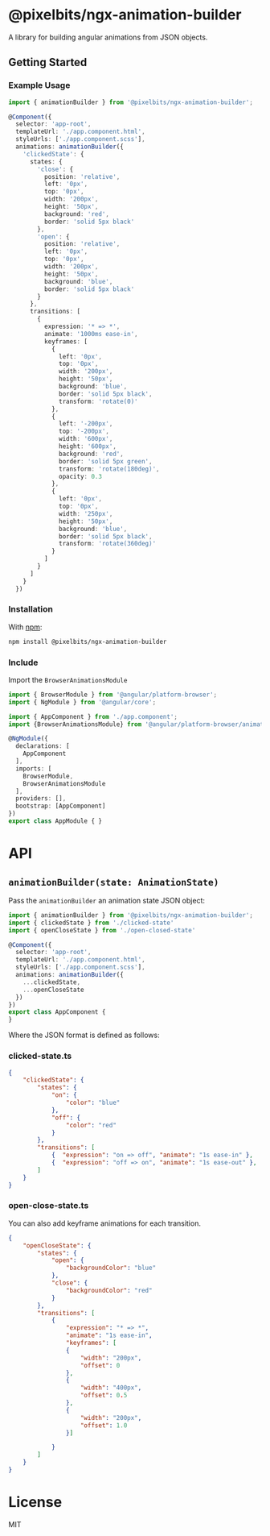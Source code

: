 # @pixelbits/ngx-animation-builder

A library for building angular animations from JSON objects.

## Getting Started

### Example Usage

```ts
import { animationBuilder } from '@pixelbits/ngx-animation-builder'; 

@Component({
  selector: 'app-root',
  templateUrl: './app.component.html',
  styleUrls: ['./app.component.scss'],
  animations: animationBuilder({
    'clickedState': {
      states: {
        'close': {
          position: 'relative',
          left: '0px',
          top: '0px',
          width: '200px',
          height: '50px',
          background: 'red',
          border: 'solid 5px black'
        },
        'open': {
          position: 'relative',
          left: '0px',
          top: '0px',
          width: '200px',
          height: '50px',
          background: 'blue',
          border: 'solid 5px black'
        }
      },
      transitions: [
        {
          expression: '* => *',
          animate: '1000ms ease-in',
          keyframes: [
            {
              left: '0px',
              top: '0px',
              width: '200px',
              height: '50px',
              background: 'blue',
              border: 'solid 5px black',
              transform: 'rotate(0)'
            },
            {
              left: '-200px',
              top: '-200px',
              width: '600px',
              height: '600px',
              background: 'red',
              border: 'solid 5px green',
              transform: 'rotate(180deg)',
              opacity: 0.3
            },
            {
              left: '0px',
              top: '0px',
              width: '250px',
              height: '50px',
              background: 'blue',
              border: 'solid 5px black',
              transform: 'rotate(360deg)'
            }
          ]
        }
      ]
    }
  })

```


### Installation

With [npm](http://npmjs.org):

```sh
npm install @pixelbits/ngx-animation-builder
```

### Include

Import the `BrowserAnimationsModule`

```ts
import { BrowserModule } from '@angular/platform-browser';
import { NgModule } from '@angular/core';

import { AppComponent } from './app.component';
import {BrowserAnimationsModule} from '@angular/platform-browser/animations';

@NgModule({
  declarations: [
    AppComponent
  ],
  imports: [
    BrowserModule,
    BrowserAnimationsModule
  ],
  providers: [],
  bootstrap: [AppComponent]
})
export class AppModule { }

```

<!--
The ESM entry point was dropped due to a [Webpack bug](https://github.com/webpack/webpack/issues/6584).
-->

# API


## `animationBuilder(state: AnimationState)`

Pass the `animationBuilder` an animation state JSON object:

```ts
import { animationBuilder } from '@pixelbits/ngx-animation-builder'; 
import { clickedState } from './clicked-state'
import { openCloseState } from './open-closed-state'

@Component({
  selector: 'app-root',
  templateUrl: './app.component.html',
  styleUrls: ['./app.component.scss'],
  animations: animationBuilder({ 
    ...clickedState, 
    ...openCloseState
  })
})
export class AppComponent {
}

```
Where the JSON format is defined as follows: 

### clicked-state.ts
```json
{
    "clickedState": {
        "states": {
            "on": {
                "color": "blue"
            },
            "off": {
                "color": "red"
            }
        },
        "transitions": [
            {  "expression": "on => off", "animate": "1s ease-in" },
            {  "expression": "off => on", "animate": "1s ease-out" },
        ]
    }
}
```
### open-close-state.ts

You can also add keyframe animations for each transition.
```json
{
    "openCloseState": {
        "states": {
            "open": {
                "backgroundColor": "blue"
            },
            "close": {
                "backgroundColor": "red"
            }
        },
        "transitions": [
            {  
                "expression": "* => *", 
                "animate": "1s ease-in", 
                "keyframes": [
                {
                    "width": "200px",
                    "offset": 0
                },
                {
                    "width": "400px",
                    "offset": 0.5
                },
                {
                    "width": "200px",
                    "offset": 1.0
                }] 

            }
        ]
    }
}

```

# License

MIT